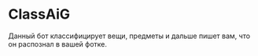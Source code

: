 # ClassAiG
Данный бот классифицирует вещи, предметы и дальше пишет вам, что он распознал в вашей фотке.
